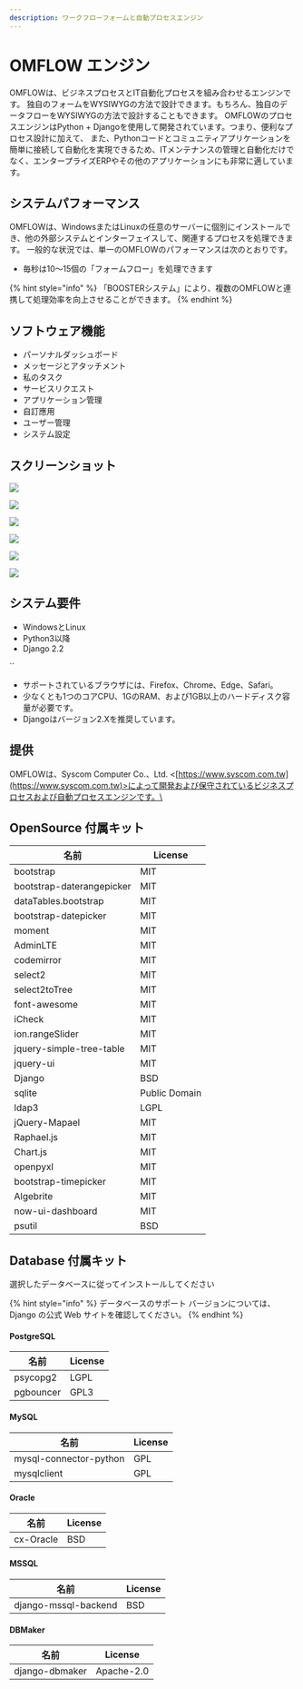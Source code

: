 ```yaml
---
description: ワークフローフォームと自動プロセスエンジン
---
```


# OMFLOW エンジン

OMFLOWは、ビジネスプロセスとIT自動化プロセスを組み合わせるエンジンです。 独自のフォームをWYSIWYGの方法で設計できます。もちろん、独自のデータフローをWYSIWYGの方法で設計することもできます。 OMFLOWのプロセスエンジンはPython + Djangoを使用して開発されています。つまり、便利なプロセス設計に加えて、 また、Pythonコードとコミュニティアプリケーションを簡単に接続して自動化を実現できるため、ITメンテナンスの管理と自動化だけでなく、エンタープライズERPやその他のアプリケーションにも非常に適しています。

## システムパフォーマンス

OMFLOWは、WindowsまたはLinuxの任意のサーバーに個別にインストールでき、他の外部システムとインターフェイスして、関連するプロセスを処理できます。 一般的な状況では、単一のOMFLOWのパフォーマンスは次のとおりです。

* 毎秒は10〜15個の「フォームフロー」を処理できます

{% hint style="info" %}
「BOOSTERシステム」により、複数のOMFLOWと連携して処理効率を向上させることができます。
{% endhint %}

## ソフトウェア機能

* パーソナルダッシュボード
* メッセージとアタッチメント
* 私のタスク
* サービスリクエスト&#x20;
* アプリケーション管理&#x20;
* 自訂應用&#x20;
* ユーザー管理&#x20;
* システム設定&#x20;

## スクリーンショット

[![](https://raw.githubusercontent.com/syscomgo/omlib/master/screenshot/dashboard.png)](https://raw.githubusercontent.com/syscomgo/omlib/master/screenshot/dashboard.png)

[![](https://raw.githubusercontent.com/syscomgo/omlib/master/screenshot/flow.png)](https://raw.githubusercontent.com/syscomgo/omlib/master/screenshot/flow.png)

[![](https://raw.githubusercontent.com/syscomgo/omlib/master/screenshot/mission.png)](https://raw.githubusercontent.com/syscomgo/omlib/master/screenshot/mission.png)

[![](https://raw.githubusercontent.com/syscomgo/omlib/master/screenshot/new-field.png)](https://raw.githubusercontent.com/syscomgo/omlib/master/screenshot/new-field.png)

[![](https://raw.githubusercontent.com/syscomgo/omlib/master/screenshot/schedule.png)](https://raw.githubusercontent.com/syscomgo/omlib/master/screenshot/schedule.png)

[![](https://raw.githubusercontent.com/syscomgo/omlib/master/screenshot/self-service.png)](https://raw.githubusercontent.com/syscomgo/omlib/master/screenshot/self-service.png)

## システム要件

* WindowsとLinux
* Python3以降
* Django 2.2

``

* サポートされているブラウザには、Firefox、Chrome、Edge、Safari。&#x20;
* 少なくとも1つのコアCPU、1GのRAM、および1GB以上のハードディスク容量が必要です。&#x20;
* Djangoはバージョン2.Xを推奨しています。&#x20;

## 提供

OMFLOWは、Syscom Computer Co.、Ltd. <[https://www.syscom.com.tw](https://www.syscom.com.tw)>によって開発および保守されているビジネスプロセスおよび自動プロセスエンジンです。\
&#x20;

## OpenSource 付属キット

| 名前                        | License       |
| ------------------------- | ------------- |
| bootstrap                 | MIT           |
| bootstrap-daterangepicker | MIT           |
| dataTables.bootstrap      | MIT           |
| bootstrap-datepicker      | MIT           |
| moment                    | MIT           |
| AdminLTE                  | MIT           |
| codemirror                | MIT           |
| select2                   | MIT           |
| select2toTree             | MIT           |
| font-awesome              | MIT           |
| iCheck                    | MIT           |
| ion.rangeSlider           | MIT           |
| jquery-simple-tree-table  | MIT           |
| jquery-ui                 | MIT           |
| Django                    | BSD           |
| sqlite                    | Public Domain |
| ldap3                     | LGPL          |
| jQuery-Mapael             | MIT           |
| Raphael.js                | MIT           |
| Chart.js                  | MIT           |
| openpyxl                  | MIT           |
| bootstrap-timepicker      | MIT           |
| Algebrite                 | MIT           |
| now-ui-dashboard          | MIT           |
| psutil                    | BSD           |



## Database 付属キット

選択したデータベースに従ってインストールしてください

{% hint style="info" %}
データベースのサポート バージョンについては、Django の公式 Web サイトを確認してください。
{% endhint %}

#### PostgreSQL

| 名前        | License |
| --------- | ------- |
| psycopg2  | LGPL    |
| pgbouncer | GPL3    |

#### MySQL

| 名前                     | License |
| ---------------------- | ------- |
| mysql-connector-python | GPL     |
| mysqlclient            | GPL     |

#### Oracle

| 名前        | License |
| --------- | ------- |
| cx-Oracle | BSD     |

#### MSSQL

| 名前                   | License |
| -------------------- | ------- |
| django-mssql-backend | BSD     |

#### DBMaker

| 名前             | License    |
| -------------- | ---------- |
| django-dbmaker | Apache-2.0 |


